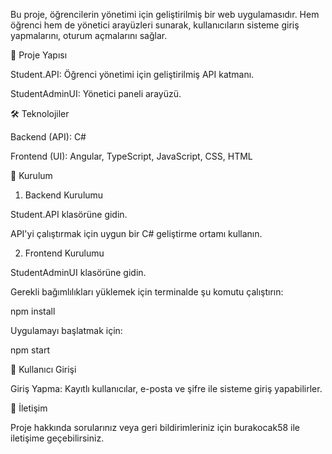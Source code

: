 Bu proje, öğrencilerin yönetimi için geliştirilmiş bir web uygulamasıdır. Hem öğrenci hem de yönetici arayüzleri sunarak, kullanıcıların sisteme giriş yapmalarını, oturum açmalarını sağlar.

📁 Proje Yapısı

Student.API: Öğrenci yönetimi için geliştirilmiş API katmanı.

StudentAdminUI: Yönetici paneli arayüzü.

🛠️ Teknolojiler

Backend (API): C#

Frontend (UI): Angular, TypeScript, JavaScript, CSS, HTML

🚀 Kurulum
1. Backend Kurulumu

Student.API klasörüne gidin.

API'yi çalıştırmak için uygun bir C# geliştirme ortamı kullanın.

2. Frontend Kurulumu

StudentAdminUI klasörüne gidin.

Gerekli bağımlılıkları yüklemek için terminalde şu komutu çalıştırın:

npm install


Uygulamayı başlatmak için:

npm start

🔐 Kullanıcı Girişi

Giriş Yapma: Kayıtlı kullanıcılar, e-posta ve şifre ile sisteme giriş yapabilirler.

📧 İletişim

Proje hakkında sorularınız veya geri bildirimleriniz için burakocak58 ile iletişime geçebilirsiniz.
